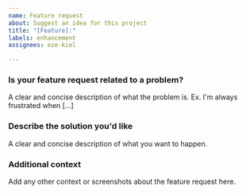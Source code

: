 ```yaml
---
name: Feature request
about: Suggest an idea for this project
title: "[Feature]:"
labels: enhancement
assignees: eze-kiel

---
```


### Is your feature request related to a problem?

A clear and concise description of what the problem is. Ex. I'm always frustrated when [...]

### Describe the solution you'd like

A clear and concise description of what you want to happen.

### Additional context
Add any other context or screenshots about the feature request here.
